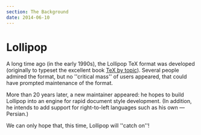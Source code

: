 ```yaml
---
section: The Background
date: 2014-06-10
---
```

# Lollipop

A long time ago (in the early 1990s), the Lollipop TeX format was
developed (originally to typeset the excellent book 
[TeX by topic](FAQ-tex-books.md)).  Several people admired the
format, but no ''critical mass'' of users appeared, that could have
prompted maintenance of the format.

More than 20 years later, a new maintainer appeared: he hopes to build
Lollipop into an engine for rapid document style development.  (In
addition, he intends to add support for right-to-left languages such
as his own&nbsp;&mdash; Persian.)

We can only hope that, this time, Lollipop will ''catch on''!

